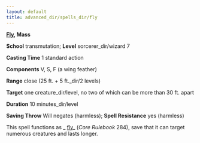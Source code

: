 ```yaml
---
layout: default
title: advanced_dir/spells_dir/fly
---
```

 **[Fly](../../../skills_dir/fly#_fly), Mass**

**School** transmutation; **Level** sorcerer_dir/wizard 7

**Casting Time** 1 standard action

**Components** V, S, F (a wing feather)

**Range** close (25 ft. + 5 ft._dir/2 levels)

**Target** one creature_dir/level, no two of which can be more than 30 ft. apart

**Duration** 10 minutes_dir/level

**Saving Throw** Will negates (harmless); **Spell Resistance** yes (harmless)

This spell functions as _ [fly](../../../spells_dir/fly)_ (_Core Rulebook_ 284), save that it can target numerous creatures and lasts longer.

